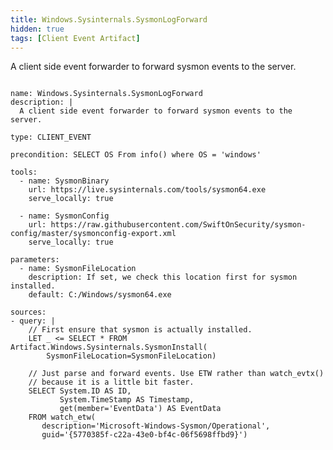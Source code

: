 ```yaml
---
title: Windows.Sysinternals.SysmonLogForward
hidden: true
tags: [Client Event Artifact]
---
```


A client side event forwarder to forward sysmon events to the server.


<pre><code class="language-yaml">
name: Windows.Sysinternals.SysmonLogForward
description: |
  A client side event forwarder to forward sysmon events to the server.

type: CLIENT_EVENT

precondition: SELECT OS From info() where OS = 'windows'

tools:
  - name: SysmonBinary
    url: https://live.sysinternals.com/tools/sysmon64.exe
    serve_locally: true

  - name: SysmonConfig
    url: https://raw.githubusercontent.com/SwiftOnSecurity/sysmon-config/master/sysmonconfig-export.xml
    serve_locally: true

parameters:
  - name: SysmonFileLocation
    description: If set, we check this location first for sysmon installed.
    default: C:/Windows/sysmon64.exe

sources:
- query: |
    // First ensure that sysmon is actually installed.
    LET _ &lt;= SELECT * FROM Artifact.Windows.Sysinternals.SysmonInstall(
        SysmonFileLocation=SysmonFileLocation)

    // Just parse and forward events. Use ETW rather than watch_evtx()
    // because it is a little bit faster.
    SELECT System.ID AS ID,
           System.TimeStamp AS Timestamp,
           get(member='EventData') AS EventData
    FROM watch_etw(
       description='Microsoft-Windows-Sysmon/Operational',
       guid='{5770385f-c22a-43e0-bf4c-06f5698ffbd9}')

</code></pre>


